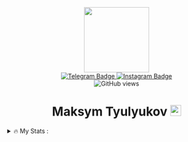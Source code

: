 <div id="header" align="center">
  <img width="150" src="https://media1.giphy.com/media/jdPMeyv9rn0hZHh8n9/giphy.gif"></img>
  
  <div id="badges">
    <a href="https://t.me/tyulyukov">
      <img src="https://img.shields.io/badge/Telegram-blue?style=for-the-badge&logo=telegram&logoColor=white" alt="Telegram Badge"/>
    </a>
    <a href="https://www.instagram.com/tyulyukoff/">
      <img src="https://img.shields.io/badge/Instagram-red?style=for-the-badge&logo=instagram&logoColor=white" alt="Instagram Badge"/>
    </a>
  </div>
  
  <img src="https://komarev.com/ghpvc/?username=tyulyukov&style=flat-square&color=blue" alt="GitHub views"/>
  
  <h1>
    Maksym Tyulyukov
    <img id="waving-emoji" src="https://media.giphy.com/media/hvRJCLFzcasrR4ia7z/giphy.gif" width="25"/>
  </h1>
</div>

<!--<details>
<summary>☁️ About me :</summary>
- Im a 16 yo student from Ukraine, studying coding for 2 years.
</details>

<details>
<summary>📇 Experience (Software + Web) :</summary>

- 🛠️: Languages: C++, C#, JS, Java, PHP
- 🔭: Platforms: .NET, NodeJS
- 👨‍💻: Technologies: Vue, React, Angular, ASP.NET, WPF
- 📊: Databases: MongoDB, MySQL, Firebase
</details>-->
  
<details>
<summary>🔥 My Stats :</summary>

[![GitHub Streak](http://github-readme-streak-stats.herokuapp.com?user=tyulyukov&theme=dark&background=000000)](https://git.io/streak-stats)

[![Top Langs](https://github-readme-stats.vercel.app/api/top-langs/?username=tyulyukov&layout=compact&theme=vision-friendly-dark)](https://github.com/anuraghazra/github-readme-stats)
</details>
